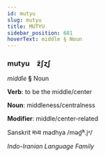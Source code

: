 ```yaml
---
id: mutyu
slug: mutyu
title: MUTYU
sidebar_position: 681
hoverText: middle § Noun
---
```


### mutyu&emsp;<span kind="abugida">ƶ̆ʃɀʃ</span>

*middle* **§** Noun

**Verb**: to be the middle/center

**Noun**: middleness/centralness

**Modifier**: middle/center-related

Sanskrit मध्य madhya /məd̪ʱ.jᵊ/

*Indo-Iranian Language Family*